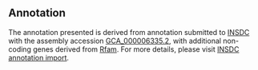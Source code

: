

Annotation
----------

The annotation presented is derived from annotation submitted to
[INSDC](http://www.insdc.org) with the assembly accession
[GCA\_000006335.2](http://www.ebi.ac.uk/ena/data/view/GCA_000006335.2),
with additional non-coding genes derived from
[Rfam](http://rfam.xfam.org/). For more details, please visit [INSDC
annotation
import](http://ensemblgenomes.org/info/data/insdc_annotation).
